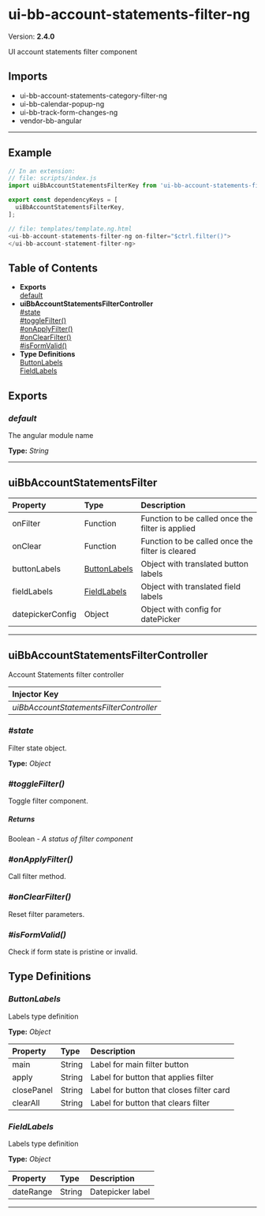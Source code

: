 # ui-bb-account-statements-filter-ng


Version: **2.4.0**

UI account statements filter component

## Imports

* ui-bb-account-statements-category-filter-ng
* ui-bb-calendar-popup-ng
* ui-bb-track-form-changes-ng
* vendor-bb-angular

---

## Example

```javascript
// In an extension:
// file: scripts/index.js
import uiBbAccountStatementsFilterKey from 'ui-bb-account-statements-filter-ng';

export const dependencyKeys = [
  uiBbAccountStatementsFilterKey,
];

// file: templates/template.ng.html
<ui-bb-account-statements-filter-ng on-filter="$ctrl.filter()">
</ui-bb-account-statement-filter-ng>
```

## Table of Contents
- **Exports**<br/>    <a href="#default">default</a><br/>
- **uiBbAccountStatementsFilterController**<br/>    <a href="#uiBbAccountStatementsFilterController_state">#state</a><br/>    <a href="#uiBbAccountStatementsFilterController_toggleFilter">#toggleFilter()</a><br/>    <a href="#uiBbAccountStatementsFilterController_onApplyFilter">#onApplyFilter()</a><br/>    <a href="#uiBbAccountStatementsFilterController_onClearFilter">#onClearFilter()</a><br/>    <a href="#uiBbAccountStatementsFilterController_isFormValid">#isFormValid()</a><br/>
- **Type Definitions**<br/>    <a href="#ButtonLabels">ButtonLabels</a><br/>    <a href="#FieldLabels">FieldLabels</a><br/>

## Exports

### <a name="default"></a>*default*

The angular module name

**Type:** *String*


---

## uiBbAccountStatementsFilter


| Property | Type | Description |
| :-- | :-- | :-- |
| onFilter | Function | Function to be called once the filter is applied |
| onClear | Function | Function to be called once the filter is cleared |
| buttonLabels | [ButtonLabels](#ButtonLabels) | Object with translated button labels |
| fieldLabels | [FieldLabels](#FieldLabels) | Object with translated field labels |
| datepickerConfig | Object | Object with config for datePicker |

---

## uiBbAccountStatementsFilterController

Account Statements filter controller

| Injector Key |
| :-- |
| *uiBbAccountStatementsFilterController* |

### <a name="uiBbAccountStatementsFilterController_state"></a>*#state*

Filter state object.

**Type:** *Object*


### <a name="uiBbAccountStatementsFilterController_toggleFilter"></a>*#toggleFilter()*

Toggle filter component.

##### Returns

Boolean - *A status of filter component*

### <a name="uiBbAccountStatementsFilterController_onApplyFilter"></a>*#onApplyFilter()*

Call filter method.

### <a name="uiBbAccountStatementsFilterController_onClearFilter"></a>*#onClearFilter()*

Reset filter parameters.

### <a name="uiBbAccountStatementsFilterController_isFormValid"></a>*#isFormValid()*

Check if form state is pristine or invalid.

## Type Definitions


### <a name="ButtonLabels"></a>*ButtonLabels*

Labels type definition

**Type:** *Object*


| Property | Type | Description |
| :-- | :-- | :-- |
| main | String | Label for main filter button |
| apply | String | Label for button that applies filter |
| closePanel | String | Label for button that closes filter card |
| clearAll | String | Label for button that clears filter |

### <a name="FieldLabels"></a>*FieldLabels*

Labels type definition

**Type:** *Object*


| Property | Type | Description |
| :-- | :-- | :-- |
| dateRange | String | Datepicker label |

---

